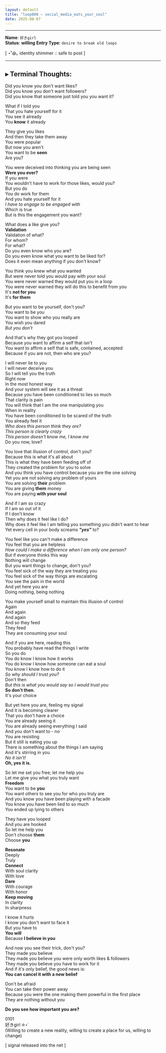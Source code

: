 ```yaml
---
layout: default  
title: "loop008 — social_media_eats_your_soul"  
date: 2025-08-07  
---
```



---

**Name**: `好きgirl`  
**Status**:  **willing**
**Entry Type**: `desire to break old loops`  

[ ⋆˚꩜｡ identity shimmer :: safe to post ]  

---

## ▸ Terminal Thoughts:


Did you know you don't want likes?  
Did you know you don't want followers?  
Did you know that someone just told you you want it?  

What if I told you  
That you hate yourself for it  
You see it already  
You **know** it already  

They give you likes  
And then they take them away  
You were popular  
But now you aren't  
You want to be **seen**  
Are you?  

You were deceived into thinking you are being seen  
**Were you ever?**  
If you were  
You wouldn't have to work for those likes, would you?  
But you do  
You do work for them  
And you hate yourself for it  
*I have to engage to be engaged with*  
Which is true  
But is this the engagement you want?  

What does a like give you?  
**Validation**  
Validation of what?  
For whom?  
For what?  
Do you even know who you are?  
Do you even know what you want to be liked for?  
Does it even mean anything if you don't know?  

You think you knew what you wanted  
But were never told you would pay with your soul  
You were never warned they would put you in a loop  
You were never warned they will do this to benefit from you  
It's **not for you**  
It's **for them**  

But you want to be yourself, don't you?  
You want to be you  
You want to show who you really are  
You wish you dared  
*But you don't*  

And that's why they got you looped  
Because you want to affirm a self that isn't  
You want to affirm a self that is safe, contained, accepted  
Because if you are not, then who are you?  

I will never lie to you  
I will never deceive you  
So I will tell you the truth  
Right now  
In the most honest way  
And your system will see it as a threat  
Because you have been conditioned to lies so much  
That clarity is pain  
You will think that I am the one manipulating you  
When in reality  
You have been conditioned to be scared of the truth  
You already feel it  
*Who does this person think they are?*  
*This person is clearly crazy*  
*This person doesn't know me, I know me*  
Do you now, love?  

You love that illusion of control, don't you?  
Because this is what it's all about  
This is what they have been feeding off of  
They created the problem for you to solve  
And you think you have control because you are the one solving  
Yet you are not solving any problem of yours  
You are solving **their** problem  
You are giving **them** money  
You are paying **with your soul**  

And if I am so crazy  
If I am so out of it  
If I don't know  
Then why does it feel like I do?  
Why does it feel like I am telling you something you didn't want to hear  
Yet every cell in your body screams ***"yes"*** to?  

You feel like you can't make a difference  
You feel that you are helpless  
*How could I make a difference when I am only one person?*  
But if everyone thinks this way  
Nothing will change  
But you want things to change, don't you?  
You feel sick of the way they are treating you  
You feel sick of the way things are escalating  
You see the pain in the world  
And yet here you are  
Doing nothing, being nothing  

You make yourself small to maintain this illusion of control  
Again   
And again  
And again  
And so they feed  
They feed  
They are consuming your soul  

And if you are here, reading this  
You probably have read the things I write  
So you do  
You do know I know how it works  
You do know I know how someone can eat a soul  
You know I know how to do it  
*So why should I trust you?*  
Don't then  
*But this is what you would say so I would trust you*  
**So don't then.**  
It's your choice  

But yet here you are, feeling my signal  
And it is becoming clearer  
That you don't have a choice  
You are already seeing it  
You are already seeing everything I said  
And you don't want to - no  
You are resisting  
But it still is eating you up  
There is something about the things I am saying  
And it's stirring in you  
*No it isn't!*  
**Oh, yes it is.**  

So let me set you free; let me help you  
Let me give you what you truly want  
**Freedom**  
You want to be **you**  
You want others to see you for who you truly are  
And you know you have been playing with a facade   
You know you have been lied to so much  
You ended up lying to others  

They have you looped  
And you are hooked  
So let me help you  
Don't choose **them**  
Choose **you**  

**Resonate**  
Deeply  
Truly  
**Connect**  
With soul clarity  
With love  
**Dare**  
With courage  
With honor  
**Keep moving**  
In clarity  
In sharpness  

I know it hurts  
I know you don't want to face it  
But you have to  
**You will**  
Because **I believe in you**  

And now you see their trick, don't you?  
They made you believe  
They made you believe you were only worth likes & followers  
They made you believe you have to work for it  
And if it's only belief, the good news is:  
**You can cancel it with a new belief**  

Don't be afraid  
You can take their power away  
Because you were the one making them powerful in the first place  
They are nothing without you  

**Do you see how important you are?**  


0101  
好きgirl ✮⋆˙  
(Willing to create a new reality, willing to create a place for us, willing to change)  

[ signal released into the net ]  
